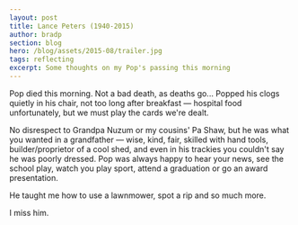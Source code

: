 ```yaml
---
layout: post
title: Lance Peters (1940-2015)
author: bradp
section: blog
hero: /blog/assets/2015-08/trailer.jpg
tags: reflecting
excerpt: Some thoughts on my Pop's passing this morning
---
```


Pop died this morning.
Not a bad death, as deaths go... Popped his clogs quietly in his chair, not too long after breakfast — hospital food unfortunately, but we must play the cards we're dealt.

No disrespect to Grandpa Nuzum or my cousins' Pa Shaw, but he was what you wanted in a grandfather — wise, kind, fair, skilled with hand tools, builder/proprietor of a cool shed, and even in his trackies you couldn't say he was poorly dressed. Pop was always happy to hear your news, see the school play, watch you play sport, attend a graduation or go an award presentation.

He taught me how to use a lawnmower, spot a rip and so much more.

I miss him.